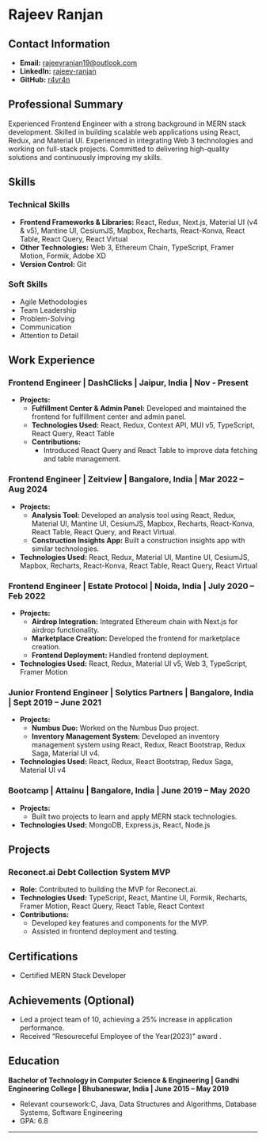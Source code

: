 # Rajeev Ranjan

## Contact Information
- **Email:** [rajeevranjan19@outlook.com](mailto:rajeevranjan19@outlook.com)
- **LinkedIn:** [rajeev-ranjan](https://www.linkedin.com/in/r4vr4n)
- **GitHub:** [r4vr4n](https://https://github.com/r4vr4n)

## Professional Summary
Experienced Frontend Engineer with a strong background in MERN stack development. Skilled in building scalable web applications using React, Redux, and Material UI. Experienced in integrating Web 3 technologies and working on full-stack projects. Committed to delivering high-quality solutions and continuously improving my skills.

## Skills
### Technical Skills
- **Frontend Frameworks & Libraries:** React, Redux, Next.js, Material UI (v4 & v5), Mantine UI, CesiumJS, Mapbox, Recharts, React-Konva, React Table, React Query, React Virtual
- **Other Technologies:** Web 3, Ethereum Chain, TypeScript, Framer Motion, Formik, Adobe XD
- **Version Control:** Git

### Soft Skills
- Agile Methodologies
- Team Leadership
- Problem-Solving
- Communication
- Attention to Detail

## Work Experience

### Frontend Engineer | DashClicks | Jaipur, India | Nov - Present
- **Projects:**
  - **Fulfillment Center & Admin Panel:** Developed and maintained the frontend for fulfillment center and admin panel.
  - **Technologies Used:** React, Redux, Context API, MUI v5, TypeScript, React Query, React Table
  - **Contributions:**
    - Introduced React Query and React Table to improve data fetching and table management.

### Frontend Engineer | Zeitview | Bangalore, India | Mar 2022 – Aug 2024
- **Projects:**
  - **Analysis Tool:** Developed an analysis tool using React, Redux, Material UI, Mantine UI, CesiumJS, Mapbox, Recharts, React-Konva, React Table, React Query, and React Virtual.
  - **Construction Insights App:** Built a construction insights app with similar technologies.
- **Technologies Used:** React, Redux, Material UI, Mantine UI, CesiumJS, Mapbox, Recharts, React-Konva, React Table, React Query, React Virtual

### Frontend Engineer | Estate Protocol | Noida, India | July 2020 – Feb 2022
- **Projects:**
  - **Airdrop Integration:** Integrated Ethereum chain with Next.js for airdrop functionality.
  - **Marketplace Creation:** Developed the frontend for marketplace creation.
  - **Frontend Deployment:** Handled frontend deployment.
- **Technologies Used:** React, Redux, Material UI v5, Web 3, TypeScript, Framer Motion

### Junior Frontend Engineer | Solytics Partners | Bangalore, India | Sept 2019 – June 2021
- **Projects:**
  - **Numbus Duo:** Worked on the Numbus Duo project.
  - **Inventory Management System:** Developed an inventory management system using React, Redux, React Bootstrap, Redux Saga, Material UI v4.
- **Technologies Used:** React, Redux, React Bootstrap, Redux Saga, Material UI v4

### Bootcamp | Attainu | Bangalore, India | June 2019 – May 2020
- **Projects:**
  - Built two projects to learn and apply MERN stack technologies.
- **Technologies Used:** MongoDB, Express.js, React, Node.js

## Projects

### Reconect.ai Debt Collection System MVP  
- **Role:** Contributed to building the MVP for Reconect.ai.
- **Technologies Used:** TypeScript, React, Mantine UI, Formik, Recharts, Framer Motion, React Query, React Table, React Context
- **Contributions:**
  - Developed key features and components for the MVP.
  - Assisted in frontend deployment and testing.

## Certifications  
- Certified MERN Stack Developer 

## Achievements (Optional)
- Led a project team of 10, achieving a 25% increase in application performance.
- Received “Resoureceful Employee of the Year(2023)" award .

## Education
**Bachelor of Technology in Computer Science & Engineering | Gandhi Engineering College | Bhubaneswar, India | June 2015 – May 2019**
- Relevant coursework:C, Java, Data Structures and Algorithms, Database Systems, Software Engineering
- GPA: 6.8
---

 
